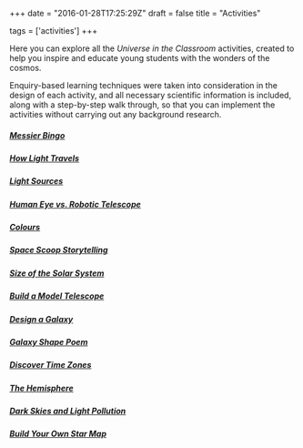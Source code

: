 +++
date = "2016-01-28T17:25:29Z"
draft = false
title = "Activities"

tags = ['activities']
+++

Here you can explore all the *Universe in the Classroom* activities, created to help you inspire and educate young students with the wonders of the cosmos.

Enquiry-based learning techniques were taken into consideration in the design of each activity, and all necessary scientific information is included, along with a step-by-step walk through, so that you can implement the activities without carrying out any background research.

##### [Messier Bingo](/messier-bingo/)

##### [How Light Travels](/how-light-travels/)

##### [Light Sources](/lightsources/)

##### [Human Eye vs. Robotic Telescope](/eyevstelescope/)

##### [Colours](/colours/)

##### [Space Scoop Storytelling](/storytelling/)

##### [Size of the Solar System](/solar-system-scale/)

##### [Build a Model Telescope](/model-telescope/)

##### [Design a Galaxy](/galaxy-design/)

##### [Galaxy Shape Poem](/galaxypoem/)

##### [Discover Time Zones](/time-zones/)

##### [The Hemisphere](hemispheres/)

##### [Dark Skies and Light Pollution](/darksky/)

##### [Build Your Own Star Map](/planisphere/)


